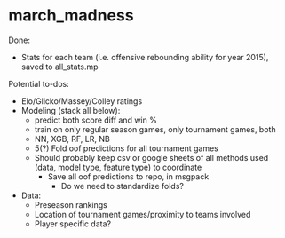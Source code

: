 # march_madness

Done:
 - Stats for each team (i.e. offensive rebounding ability for year 2015), saved to all_stats.mp
 
 Potential to-dos:
  - Elo/Glicko/Massey/Colley ratings
  - Modeling (stack all below):
    - predict both score diff and win %
    - train on only regular season games, only tournament games, both
    - NN, XGB, RF, LR, NB
    - 5(?) Fold oof predictions for all tournament games
    - Should probably keep csv or google sheets of all methods used (data, model type, feature type) to coordinate
      - Save all oof predictions to repo, in msgpack
        - Do we need to standardize folds?
   - Data:
     - Preseason rankings
     - Location of tournament games/proximity to teams involved
     - Player specific data?
